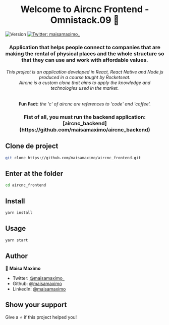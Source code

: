 <h1 align="center">Welcome to Aircnc Frontend - Omnistack.09 🚀</h1>
<p>
  <img alt="Version" src="https://img.shields.io/badge/version-0.1.0-blue.svg?cacheSeconds=2592000" />
  <a href="https://twitter.com/maisamaximo_" target="_blank">
    <img alt="Twitter: maisamaximo_" src="https://img.shields.io/twitter/follow/maisamaximo_.svg?style=social" />
  </a>
</p>
<h3 align="center">
Application that helps people connect to companies that are making the rental of physical places and the whole structure so that they can use and work with affordable values.
</h3>

<h6 align="center">
This project is an application developed in React, React Native and Node.js produced in a course taught by Rocketseat.
<br>
Aircnc is a custom clone that aims to apply the knowledge and technologies used in the market.
<br>
</h6>

<p align="center"><strong>Fun Fact:</strong> <em>the 'c' of aircnc are references to 'code' and 'coffee'.</em>
</p>

<h3 align="center"> Fist of all, you must run the backend application: [aircnc_backend](https://github.com/maisamaximo/aircnc_backend) </h3>

## Clone de project
```sh
git clone https://github.com/maisamaximo/aircnc_frontend.git
```

## Enter at the folder
```sh
cd aircnc_frontend
```

## Install

```sh
yarn install
```

## Usage

```sh
yarn start
```

## Author

🙆 **Maisa Maximo**

* Twitter: [@maisamaximo_](https://twitter.com/maisamaximo_)
* Github: [@maisamaximo](https://github.com/maisamaximo)
* LinkedIn: [@maisamaximo](https://www.linkedin.com/in/maisa-maximo-ferreira/)


## Show your support

Give a ⭐️ if this project helped you!
